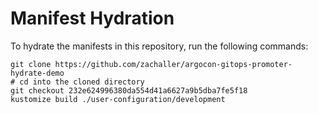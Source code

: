 # Manifest Hydration

To hydrate the manifests in this repository, run the following commands:

```shell
git clone https://github.com/zachaller/argocon-gitops-promoter-hydrate-demo
# cd into the cloned directory
git checkout 232e624996380da554d41a6627a9b5dba7fe5f18
kustomize build ./user-configuration/development
```
